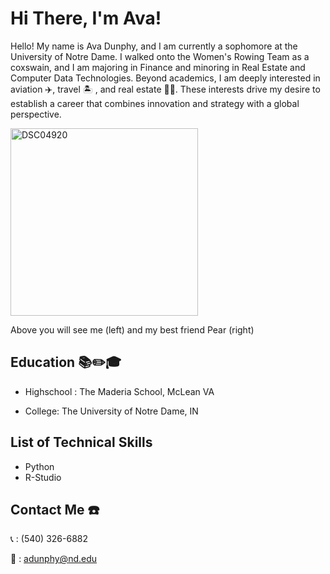 # Hi There, I'm Ava!
Hello! My name is Ava Dunphy, and I am currently a sophomore at the University of Notre Dame. I walked onto the Women's Rowing Team as a coxswain, and I am majoring in Finance and minoring in Real Estate and Computer Data Technologies. Beyond academics, I am deeply interested in aviation ✈️, travel 🏝️ , and real estate 👩‍💼. These interests drive my desire to establish a career that combines innovation and strategy with a global perspective.

<img src="https://github.com/user-attachments/assets/7efdece6-7ac6-403a-81ed-167e5d77cb61" alt="DSC04920" width="300">

Above you will see me (left) and my best friend Pear (right)




## Education 📚✏️🎓
* Highschool : The Maderia School, McLean VA

* College: The University of Notre Dame, IN


## List of Technical Skills 
- Python
- R-Studio

## Contact Me ☎️
📞 : (540) 326-6882 

📧 : adunphy@nd.edu

